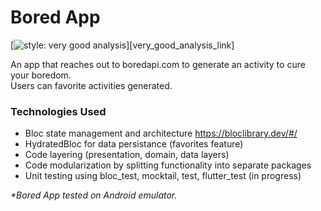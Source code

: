 # Bored App

[![style: very good analysis][very_good_analysis_badge]][very_good_analysis_link]

An app that reaches out to boredapi.com to generate an activity to cure your boredom.  
Users can favorite activities generated.

### Technologies Used

- Bloc state management and architecture https://bloclibrary.dev/#/
- HydratedBloc for data persistance (favorites feature)
- Code layering (presentation, domain, data layers)
- Code modularization by splitting functionality into separate packages
- Unit testing using bloc_test, mocktail, test, flutter_test (in progress)

_\*Bored App tested on Android emulator._

[very_good_analysis_badge]: https://img.shields.io/badge/style-very_good_analysis-B22C89.svg
